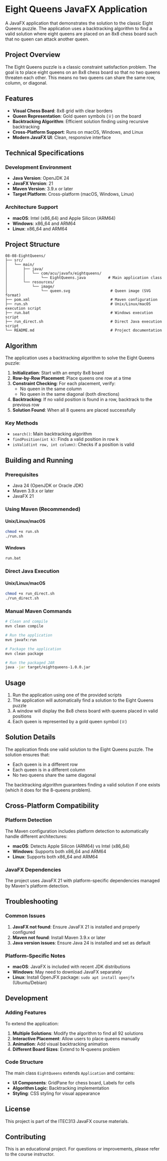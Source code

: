 # Eight Queens JavaFX Application

A JavaFX application that demonstrates the solution to the classic Eight Queens puzzle. The application uses a backtracking algorithm to find a valid solution where eight queens are placed on an 8x8 chess board such that no queen can attack another queen.

## Project Overview

The Eight Queens puzzle is a classic constraint satisfaction problem. The goal is to place eight queens on an 8x8 chess board so that no two queens threaten each other. This means no two queens can share the same row, column, or diagonal.

## Features

- **Visual Chess Board**: 8x8 grid with clear borders
- **Queen Representation**: Gold queen symbols (♕) on the board
- **Backtracking Algorithm**: Efficient solution finding using recursive backtracking
- **Cross-Platform Support**: Runs on macOS, Windows, and Linux
- **Modern JavaFX UI**: Clean, responsive interface

## Technical Specifications

### Development Environment

- **Java Version**: OpenJDK 24
- **JavaFX Version**: 21
- **Maven Version**: 3.9.x or later
- **Target Platform**: Cross-platform (macOS, Windows, Linux)

### Architecture Support

- **macOS**: Intel (x86_64) and Apple Silicon (ARM64)
- **Windows**: x86_64 and ARM64
- **Linux**: x86_64 and ARM64

## Project Structure

```
08-08-EightQueens/
├── src/
│   └── main/
│       ├── java/
│       │   └── com/acu/javafx/eightqueens/
│       │       └── EightQueens.java          # Main application class
│       └── resources/
│           └── image/
│               └── queen.svg                  # Queen image (SVG format)
├── pom.xml                                    # Maven configuration
├── run.sh                                     # Unix/Linux/macOS execution script
├── run.bat                                    # Windows execution script
├── run_direct.sh                              # Direct Java execution script
└── README.md                                  # Project documentation
```

## Algorithm

The application uses a backtracking algorithm to solve the Eight Queens puzzle:

1. **Initialization**: Start with an empty 8x8 board
2. **Row-by-Row Placement**: Place queens one row at a time
3. **Constraint Checking**: For each placement, verify:
   - No queen in the same column
   - No queen in the same diagonal (both directions)
4. **Backtracking**: If no valid position is found in a row, backtrack to the previous row
5. **Solution Found**: When all 8 queens are placed successfully

### Key Methods

- `search()`: Main backtracking algorithm
- `findPosition(int k)`: Finds a valid position in row k
- `isValid(int row, int column)`: Checks if a position is valid

## Building and Running

### Prerequisites

- Java 24 (OpenJDK or Oracle JDK)
- Maven 3.9.x or later
- JavaFX 21

### Using Maven (Recommended)

#### Unix/Linux/macOS
```bash
chmod +x run.sh
./run.sh
```

#### Windows
```cmd
run.bat
```

### Direct Java Execution

#### Unix/Linux/macOS
```bash
chmod +x run_direct.sh
./run_direct.sh
```

### Manual Maven Commands

```bash
# Clean and compile
mvn clean compile

# Run the application
mvn javafx:run

# Package the application
mvn clean package

# Run the packaged JAR
java -jar target/eightqueens-1.0.0.jar
```

## Usage

1. Run the application using one of the provided scripts
2. The application will automatically find a solution to the Eight Queens puzzle
3. A window will display the 8x8 chess board with queens placed in valid positions
4. Each queen is represented by a gold queen symbol (♕)

## Solution Details

The application finds one valid solution to the Eight Queens puzzle. The solution ensures that:

- Each queen is in a different row
- Each queen is in a different column
- No two queens share the same diagonal

The backtracking algorithm guarantees finding a valid solution if one exists (which it does for the 8-queens problem).

## Cross-Platform Compatibility

### Platform Detection

The Maven configuration includes platform detection to automatically handle different architectures:

- **macOS**: Detects Apple Silicon (ARM64) vs Intel (x86_64)
- **Windows**: Supports both x86_64 and ARM64
- **Linux**: Supports both x86_64 and ARM64

### JavaFX Dependencies

The project uses JavaFX 21 with platform-specific dependencies managed by Maven's platform detection.

## Troubleshooting

### Common Issues

1. **JavaFX not found**: Ensure JavaFX 21 is installed and properly configured
2. **Maven not found**: Install Maven 3.9.x or later
3. **Java version issues**: Ensure Java 24 is installed and set as default

### Platform-Specific Notes

- **macOS**: JavaFX is included with recent JDK distributions
- **Windows**: May need to download JavaFX separately
- **Linux**: Install OpenJFX package: `sudo apt install openjfx` (Ubuntu/Debian)

## Development

### Adding Features

To extend the application:

1. **Multiple Solutions**: Modify the algorithm to find all 92 solutions
2. **Interactive Placement**: Allow users to place queens manually
3. **Animation**: Add visual backtracking animation
4. **Different Board Sizes**: Extend to N-queens problem

### Code Structure

The main class `EightQueens` extends `Application` and contains:

- **UI Components**: GridPane for chess board, Labels for cells
- **Algorithm Logic**: Backtracking implementation
- **Styling**: CSS styling for visual appearance

## License

This project is part of the ITEC313 JavaFX course materials.

## Contributing

This is an educational project. For questions or improvements, please refer to the course instructor.